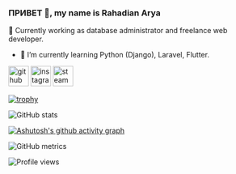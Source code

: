 ### ПРИВЕТ 👋, my name is Rahadian Arya
🔭 Currently working as database administrator and freelance web developer.

- 🌱 I’m currently learning Python (Django), Laravel, Flutter. 


[<img src='https://cdn.jsdelivr.net/npm/simple-icons@3.0.1/icons/github.svg' alt='github' height='40'>](https://github.com/rahadian)  [<img src='https://cdn.jsdelivr.net/npm/simple-icons@3.0.1/icons/instagram.svg' alt='instagram' height='40'>](https://www.instagram.com/https://www.instagram.com/rahadian_apw/)  [<img src='https://cdn.jsdelivr.net/npm/simple-icons@3.0.1/icons/steam.svg' alt='steam' height='40'>](https://steamcommunity.com/id/tuxy1337)  

[![trophy](https://github-profile-trophy.vercel.app/?username=rahadian)](https://github.com/ryo-ma/github-profile-trophy)

![GitHub stats](https://github-readme-stats.vercel.app/api?username=rahadian&show_icons=true&count_private=true)  

[![Ashutosh's github activity graph](https://github-readme-activity-graph.cyclic.app/graph?username=rahadian&bg_color=ffcfe9&color=9e4c98&line=9e4c98&point=403d3d&area=true&hide_border=true)](https://github.com/ashutosh00710/github-readme-activity-graph)

![GitHub metrics](https://metrics.lecoq.io/rahadian)  

![Profile views](https://gpvc.arturio.dev/rahadian)  
